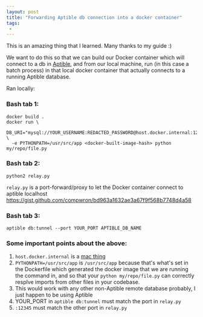 ```yaml
---
layout: post
title: "Forwarding Aptible db connection into a docker container"
tags:
 -
---
```



This is an amazing thing that I learned. Many thanks to my guide :)

We want to do this so that we can build our Docker container which will connect to a db in [Aptible](https://www.aptible.com/), and from our local machine, run (in this case a batch process) in that local docker container that actually connects to a running Aptible database. 

Ran locally:

### Bash tab 1:

```(bash)
docker build .
docker run \
  DB_URI="mysql://YOUR_USERNAME:REDACTED_PASSWORD@host.docker.internal:12345/db" \
  -e PYTHONPATH=/usr/src/app <docker-built-image-hash> python my/repo/file.py
```

### Bash tab 2:
```(bash)
python2 relay.py
```
`relay.py` is a port-forward/proxy to let the Docker container connect to aptible localhost https://gist.github.com/compwron/bd963a1632ae3a67f9f568b7748d4a58

### Bash tab 3:
```(bash)
aptible db:tunnel --port YOUR_PORT APTIBLE_DB_NAME
```

### Some important points about the above:

1. `host.docker.internal` is a [mac thing](https://docs.docker.com/docker-for-mac/networking/)
1. `PYTHONPATH=/usr/src/app` is `/usr/src/app` because that's what's set in the Dockerfile which generated the docker image that we are running the command in, and so that your `python my/repo/file.py` can correctly resplve imports from other files in your codebase.
1. This would work with any other non-Aptible remote database probably, I just happen to be using Aptible
1. YOUR_PORT in `aptible db:tunnel` must match the port in `relay.py`
1. `:12345` must match the other port in `relay.py`
